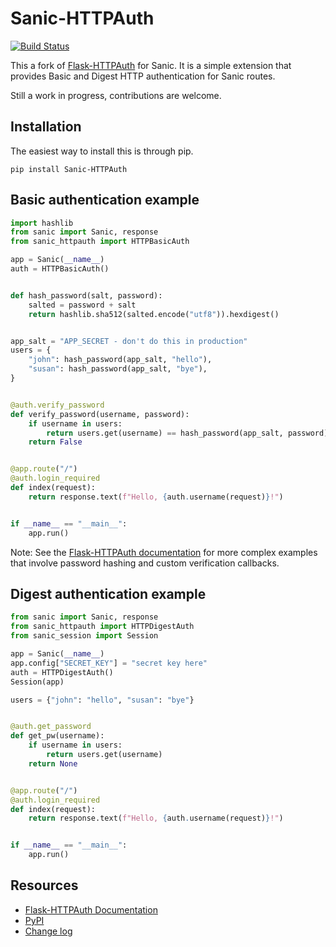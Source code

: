 Sanic-HTTPAuth
==============

[![Build Status](https://travis-ci.org/miguelgrinberg/Flask-HTTPAuth.png?branch=master)](https://travis-ci.org/miguelgrinberg/Flask-HTTPAuth)

This a fork of [Flask-HTTPAuth](https://github.com/miguelgrinberg/Flask-HTTPAuth) for Sanic. It is a simple extension that provides Basic and Digest HTTP authentication for Sanic routes.

Still a work in progress, contributions are welcome.

Installation
------------
The easiest way to install this is through pip.
```
pip install Sanic-HTTPAuth
```

Basic authentication example
----------------------------

```python
import hashlib
from sanic import Sanic, response
from sanic_httpauth import HTTPBasicAuth

app = Sanic(__name__)
auth = HTTPBasicAuth()


def hash_password(salt, password):
    salted = password + salt
    return hashlib.sha512(salted.encode("utf8")).hexdigest()


app_salt = "APP_SECRET - don't do this in production"
users = {
    "john": hash_password(app_salt, "hello"),
    "susan": hash_password(app_salt, "bye"),
}


@auth.verify_password
def verify_password(username, password):
    if username in users:
        return users.get(username) == hash_password(app_salt, password)
    return False


@app.route("/")
@auth.login_required
def index(request):
    return response.text(f"Hello, {auth.username(request)}!")


if __name__ == "__main__":
    app.run()
```

Note: See the [Flask-HTTPAuth documentation](http://pythonhosted.org/Flask-HTTPAuth) for more complex examples that involve password hashing and custom verification callbacks.

Digest authentication example
-----------------------------

```python
from sanic import Sanic, response
from sanic_httpauth import HTTPDigestAuth
from sanic_session import Session

app = Sanic(__name__)
app.config["SECRET_KEY"] = "secret key here"
auth = HTTPDigestAuth()
Session(app)

users = {"john": "hello", "susan": "bye"}


@auth.get_password
def get_pw(username):
    if username in users:
        return users.get(username)
    return None


@app.route("/")
@auth.login_required
def index(request):
    return response.text(f"Hello, {auth.username(request)}!")


if __name__ == "__main__":
    app.run()
```

Resources
---------

- [Flask-HTTPAuth Documentation](http://flask-httpauth.readthedocs.io/en/latest/)
- [PyPI](https://pypi.org/project/Sanic-HTTPAuth)
- [Change log](https://github.com/MihaiBalint/Sanic-HTTPAuth/blob/master/CHANGES.md)
